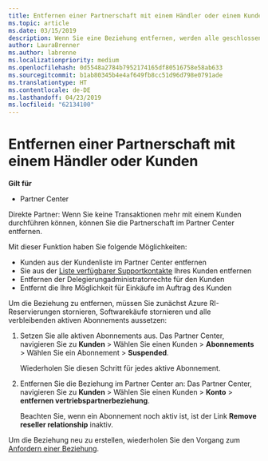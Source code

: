 ```yaml
---
title: Entfernen einer Partnerschaft mit einem Händler oder einem Kunden | Partner Center
ms.topic: article
ms.date: 03/15/2019
description: Wenn Sie eine Beziehung entfernen, werden alle geschlossenen Geschäftsbeziehungen aus der Ansicht in Partner Center entfernt.
author: LauraBrenner
ms.author: labrenne
ms.localizationpriority: medium
ms.openlocfilehash: 0d5548a2784b7952174165df80516758e58ab633
ms.sourcegitcommit: b1ab80345b4e4af649fb8cc51d96d798e0791ade
ms.translationtype: HT
ms.contentlocale: de-DE
ms.lasthandoff: 04/23/2019
ms.locfileid: "62134100"
---
```

# <a name="remove-a-reseller-relationship-with-a-customer"></a>Entfernen einer Partnerschaft mit einem Händler oder Kunden

**Gilt für**

-   Partner Center

Direkte Partner: Wenn Sie keine Transaktionen mehr mit einem Kunden durchführen können, können Sie die Partnerschaft im Partner Center entfernen. 

Mit dieser Funktion haben Sie folgende Möglichkeiten:
*  Kunden aus der Kundenliste im Partner Center entfernen
*  Sie aus der [Liste verfügbarer Supportkontakte](assign-support-contacts.md) Ihres Kunden entfernen
*  Entfernen der Delegierungadministratorrechte für den Kunden
*  Entfernt die Ihre Möglichkeit für Einkäufe im Auftrag des Kunden

Um die Beziehung zu entfernen, müssen Sie zunächst Azure RI-Reservierungen stornieren, Softwarekäufe stornieren und alle verbleibenden aktiven Abonnements aussetzen:
1. Setzen Sie alle aktiven Abonnements aus. Das Partner Center, navigieren Sie zu **Kunden** > Wählen Sie einen Kunden > **Abonnements** > Wählen Sie ein Abonnement > **Suspended**. 

   Wiederholen Sie diesen Schritt für jedes aktive Abonnement.

2. Entfernen Sie die Beziehung im Partner Center an: Das Partner Center, navigieren Sie zu **Kunden** > Wählen Sie einen Kunden > **Konto** > **entfernen vertriebspartnerbeziehung**.

   Beachten Sie, wenn ein Abonnement noch aktiv ist, ist der Link **Remove reseller relationship** inaktiv. 

Um die Beziehung neu zu erstellen, wiederholen Sie den Vorgang zum [Anfordern einer Beziehung](request-a-relationship-with-a-customer.md).
